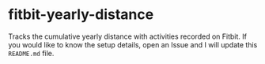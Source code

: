 # fitbit-yearly-distance
Tracks the cumulative yearly distance with activities recorded on Fitbit. If you would like to know the setup details, open an Issue and I will update this ```README.md``` file.
